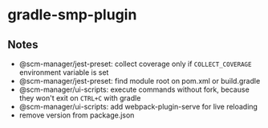 # gradle-smp-plugin

## Notes

* @scm-manager/jest-preset: collect coverage only if `COLLECT_COVERAGE` environment variable is set
* @scm-manager/jest-preset: find module root on pom.xml or build.gradle
* @scm-manager/ui-scripts: execute commands without fork, because they won't exit on `CTRL+C` with gradle
* @scm-manager/ui-scripts: add webpack-plugin-serve for live reloading 
* remove version from package.json
